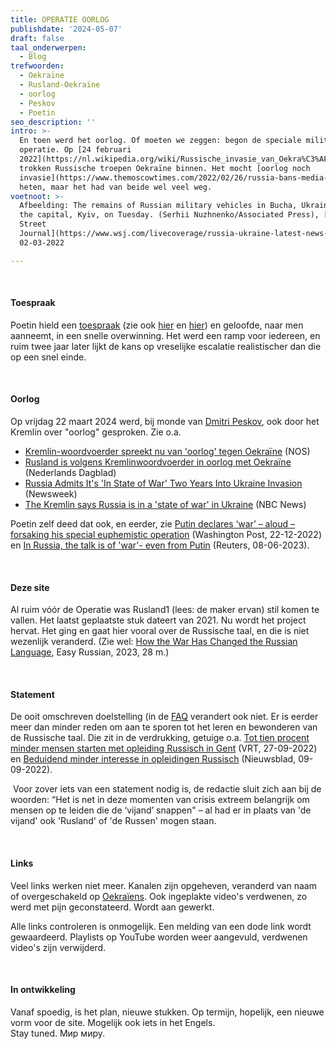 ```yaml
---
title: OPERATIE OORLOG
publishdate: '2024-05-07'
draft: false
taal_onderwerpen:
  - Blog
trefwoorden:
  - Oekraïne
  - Rusland-Oekraïne
  - oorlog
  - Peskov
  - Poetin
seo_description: ''
intro: >-
  En toen werd het oorlog. Of moeten we zeggen: begon de speciale militaire
  operatie. Op [24 februari
  2022](https://nl.wikipedia.org/wiki/Russische_invasie_van_Oekra%C3%AFne_sinds_2022)
  trokken Russische troepen Oekraïne binnen. Het mocht [oorlog noch
  invasie](https://www.themoscowtimes.com/2022/02/26/russia-bans-media-outlets-from-using-words-war-invasion-a76605)
  heten, maar het had van beide wel veel weg.
voetnoot: >-
  Afbeelding: The remains of Russian military vehicles in Bucha, Ukraine, near
  the capital, Kyiv, on Tuesday. (Serhii Nuzhnenko/Associated Press), [Wall
  Street
  Journal](https://www.wsj.com/livecoverage/russia-ukraine-latest-news-2022-03-02/card/russia-gives-first-count-of-casualties-in-ukraine-war-zL5daZJUoOL2c9JasTAa),
  02-03-2022

---
```


<wr/>
<wr/>

<br/>

#### Toespraak

Poetin hield een [toespraak](https://youtu.be/1qS6J-WbTD8?si=QbUXxh1JGA0MCck9) (zie ook [hier](https://www.vrt.be/vrtnws/nl/2022/02/24/letterlijk-zo-kondigde-russische-president-poetin-de-aanval-op/) en [hier](https://www.spectator.co.uk/article/full-text-putin-s-declaration-of-war-on-ukraine/)) en geloofde, naar men aanneemt, in een snelle overwinning. Het werd een ramp voor iedereen, en ruim twee jaar later lijkt de kans op vreselijke escalatie realistischer dan die op een snel einde.



<wr/>
<wr/>

<br/>



#### Oorlog

Op vrijdag 22 maart 2024 werd, bij monde van [Dmitri Peskov](https://nl.wikipedia.org/wiki/Dmitri_Peskov), ook door het Kremlin over "oorlog" gesproken. Zie o.a.

- [Kremlin-woordvoerder spreekt nu van 'oorlog' tegen Oekraïne](https://nos.nl/artikel/2513788-kremlin-woordvoerder-spreekt-nu-van-oorlog-tegen-oekraine) (NOS)
- [Rusland is volgens Kremlinwoordvoerder in oorlog met Oekraïne](https://www.nd.nl/varia/varia/1217438/rusland-is-volgens-kremlinwoordvoerder-in-oorlog-met-oekraine) (Nederlands Dagblad)
- [Russia Admits It's 'In State of War' Two Years Into Ukraine Invasion](https://www.newsweek.com/russia-admits-its-state-war-two-years-ukraine-invasion-1882209) (Newsweek)
- [The Kremlin says Russia is in a 'state of war' in Ukraine](https://www.nbcnews.com/news/world/kremlin-russia-state-of-war-ukraine-putin-west-peskov-rcna144606) (NBC News)


Poetin zelf deed dat ook, en eerder, zie [Putin declares ‘war’ – aloud – forsaking his special euphemistic operation](https://www.washingtonpost.com/world/2022/12/22/putin-war-ukraine-special-operation/) (Washington Post, 22-12-2022) en [In Russia, the talk is of 'war'- even from Putin](https://www.reuters.com/world/europe/russia-talk-is-war-even-putin-2023-06-08/) (Reuters, 08-06-2023).

<wr/>
<wr/>

<br/>

#### Deze site

Al ruim vóór de Operatie was Rusland1 (lees: de maker ervan) stil komen te vallen. Het laatst geplaatste stuk dateert van 2021. Nu wordt het project hervat. Het ging en gaat hier vooral over de Russische taal, en die is niet wezenlijk veranderd. (Zie wel:  [How the War Has Changed the Russian Language](https://youtu.be/DBQT5yjqeco?si=DAV-GQ68I4JSSeG6), Easy Russian, 2023, 28 m.)

<wr/>
<wr/>

<br/>


#### Statement

De ooit omschreven doelstelling (in de [FAQ](https://www.rusland1.nl/faq/) verandert ook niet. Er is eerder meer dan minder reden om aan te sporen tot het leren en bewonderen van de Russische taal. Die zit in de verdrukking, getuige o.a. [Tot tien procent minder mensen starten met opleiding Russisch in Gent](https://www.vrt.be/vrtnws/nl/2022/09/27/tot-tien-procent-minder-mensen-beginnen-aan-opleiding-russisch-i/) (VRT, 27-09-2022) en [Beduidend minder interesse in opleidingen Russisch](https://www.nieuwsblad.be/cnt/dmf20220908_96112619) (Nieuwsblad, 09-09-2022).

 Voor zover iets van een statement nodig is, de redactie sluit zich aan bij de woorden: “Het is net in deze momenten van crisis extreem belangrijk om mensen op te leiden die de ‘vijand’ snappen" – al had er in plaats van 'de vijand' ook 'Rusland' of 'de Russen' mogen staan.

<wr/>
<wr/>
<wr/>

<br/>


#### Links

Veel links werken niet meer. Kanalen zijn opgeheven, veranderd van naam of overgeschakeld op [Oekraïens](https://www.youtube.com/channel/UCQg2AzkYEueS5giD84wxLdg/featured).
Ook ingeplakte video's verdwenen, zo werd met pijn geconstateerd. Wordt aan gewerkt.

Alle links controleren is onmogelijk. Een melding van een dode link wordt gewaardeerd.
Playlists op YouTube worden weer aangevuld, verdwenen video's zijn verwijderd.


<wr/>
<wr/>

<br/>

#### In ontwikkeling

Vanaf spoedig, is het plan, nieuwe stukken. Op termijn, hopelijk, een nieuwe vorm voor de site. Mogelijk ook iets in het Engels.<br/>
Stay tuned. Мир миру.